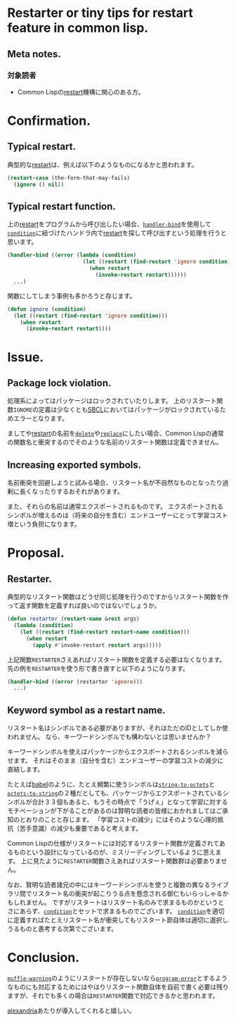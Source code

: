 # Restarter or tiny tips for restart feature in common lisp.

## Meta notes.

### 対象読者
* Common Lispの[restart]機構に関心のある方。

# Confirmation.

## Typical restart.
典型的な[restart]は、例えば以下のようなものになるかと思われます。

```lisp
(restart-case (the-form-that-may-fails)
  (ignore () nil))
```

## Typical restart function.
上の[restart]をプログラムから呼び出したい場合、[`handler-bind`]を使用して[`condition`]に紐づけたハンドラ内で[restart]を探して呼び出すという処理を行うと思います。

```lisp
(handler-bind ((error (lambda (condition)
                        (let ((restart (find-restart 'ignore condition))) ; <--- restartを探して、
                          (when restart                                   ; <--- もしあったら、
                            (invoke-restart restart))))))                 ; <--- 呼び出す。
  ...)
```

関数にしてしまう事例も多かろうと存じます。

```lisp
(defun ignore (condition)
  (let ((restart (find-restart 'ignore condition)))
    (when restart
      (invoke-restart restart))))
```

# Issue.
## Package lock violation.
処理系によってはパッケージはロックされていたりします。
上のリスタート関数`IGNORE`の定義は少なくとも[SBCL]においてはパッケージがロックされているためエラーとなります。

ましてや[restart]の名前を[`delete`]や[`replace`]にしたい場合、Common Lispの通常の関数名と衝突するのでそのような名前のリスタート関数は定義できません。

## Increasing exported symbols.
名前衝突を回避しようと試みる場合、リスタート名が不自然なものとなったり過剰に長くなったりするおそれがあります。

また、それらの名前は通常エクスポートされるものです。
エクスポートされるシンボルが増えるのは（将来の自分を含む）エンドユーザーにとって学習コスト増という負担になります。

# Proposal.
## Restarter.
典型的なリスタート関数はどうせ同じ処理を行うのですからリスタート関数を作って返す関数を定義すれば良いのではないでしょうか。

```lisp
(defun restarter (restart-name &rest args)
  (lambda (condition)
    (let ((restart (find-restart restart-name condition)))
      (when restart
        (apply #'invoke-restart restart args)))))
```

上記関数`RESTARTER`さえあればリスタート関数を定義する必要はなくなります。
先の例を`RESTARTER`を使う形で書き直すと以下のようになります。

```lisp
(handler-bind ((error (restarter 'ignore)))
  ...)
```
## Keyword symbol as a restart name.
リスタート名はシンボルである必要がありますが、それはただのIDとしてしか使われません。
なら、キーワードシンボルでも構わないとは思いませんか？

キーワードシンボルを使えばパッケージからエクスポートされるシンボルを減らせます。
それはそのまま（自分を含む）エンドユーザーの学習コストの減少に直結します。

たとえば[babel]のように、たとえ頻繁に使うシンボルは[`string-to-octets`]と[`octets-to-string`]の２種だとしても、パッケージからエクスポートされているシンボルが合計３３個もあると、もうその時点で「うげぇ」となって学習に対するモチベーションが下がることがあるのは賢明な読者の皆様におかれましてはご承知のとおりのことと存じます。
「学習コストの減少」にはそのような心理的抵抗（苦手意識）の減少も重要であると考えます。

Common Lispの仕様がリスタートには対応するリスタート関数が定義されてあるものという設計になっているのが、ミスリーディングしているように思えます。
上に見たように`RESTARTER`関数さえあればリスタート関数群は必要ありません。

なお、賢明な読者諸兄の中にはキーワードシンボルを使うと複数の異なるライブラリ間でリスタート名の衝突が起こりうる点を懸念される御仁もいらっしゃるかもしれません。
ですがリスタートはリスタート名のみで求まるものかというとさにあらず、[`condition`]とセットで求まるものでございます。
[`condition`]を適切に定義すればたとえリスタート名が衝突してもリスタート節自体は適切に選択しうるものと愚考する次第でございます。

# Conclusion.
[`muffle-warning`]のようにリスタートが存在しないなら[`program-error`]とするようなものにも対応するためにはやはりリスタート関数自体を自前で書く必要は残りますが、それでも多くの場合は`RESTARTER`関数で対応できるかと思われます。

[alexandria]あたりが導入してくれると嬉しい。

<!-- Links -->
[restart]:http://www.lispworks.com/documentation/HyperSpec/Body/09_adb.htm
[`handler-bind`]:http://clhs.lisp.se/Body/m_handle.htm
[`condition`]:http://clhs.lisp.se/Body/e_cnd.htm
[SBCL]:http://www.sbcl.org/
[`delete`]:http://clhs.lisp.se/Body/f_rm_rm.htm
[`replace`]:http://clhs.lisp.se/Body/f_replac.htm
[babel]:https://github.com/cl-babel/babel
[`string-to-octets`]:https://github.com/cl-babel/babel/blob/master/src/strings.lisp#L251-L301
[`octets-to-string`]:https://github.com/cl-babel/babel/blob/master/src/strings.lisp#L221-L235
[`muffle-warning`]:http://www.lispworks.com/documentation/HyperSpec/Body/f_abortc.htm
[`program-error`]:http://clhs.lisp.se/Body/e_progra.htm#program-error
[alexandria]:https://gitlab.common-lisp.net/alexandria/alexandria
